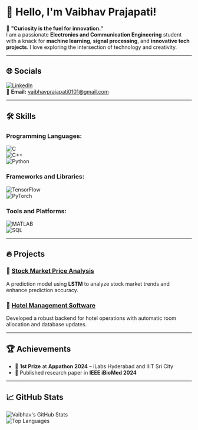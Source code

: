 # 👋 Hello, I'm Vaibhav Prajapati!

🌟 **"Curiosity is the fuel for innovation."**  
I am a passionate **Electronics and Communication Engineering** student with a knack for **machine learning**, **signal processing**, and **innovative tech projects**. I love exploring the intersection of technology and creativity.

---

## 🌐 Socials  
[![LinkedIn](https://img.shields.io/badge/LinkedIn-%230077B5.svg?style=flat-square&logo=linkedin&logoColor=white)](https://www.linkedin.com/in/vaibhavdlights/)  
📧 **Email:** [vaibhavprajapati0101@gmail.com](mailto:vaibhavprajapati0101@gmail.com)  

---

## 🛠️ Skills  
### Programming Languages:  
![C](https://img.shields.io/badge/C-%2300599C.svg?style=flat-square&logo=c&logoColor=white)  
![C++](https://img.shields.io/badge/C++-%2300599C.svg?style=flat-square&logo=cplusplus&logoColor=white)  
![Python](https://img.shields.io/badge/Python-%233776AB.svg?style=flat-square&logo=python&logoColor=white)  

### Frameworks and Libraries:  
![TensorFlow](https://img.shields.io/badge/TensorFlow-%23FF6F00.svg?style=flat-square&logo=tensorflow&logoColor=white)  
![PyTorch](https://img.shields.io/badge/PyTorch-%23EE4C2C.svg?style=flat-square&logo=pytorch&logoColor=white)  

### Tools and Platforms:  
![MATLAB](https://img.shields.io/badge/MATLAB-%23FF4523.svg?style=flat-square&logo=mathworks&logoColor=white)  
![SQL](https://img.shields.io/badge/SQL-%2300f.svg?style=flat-square&logo=postgresql&logoColor=white)  

---

## 🔥 Projects  
### 🌟 **[Stock Market Price Analysis](https://github.com/VaibhavdLights/Stock-Market-Analysis)**  
A prediction model using **LSTM** to analyze stock market trends and enhance prediction accuracy.  

### 🌟 **[Hotel Management Software](https://github.com/VaibhavdLights/OOP_Project)**  
Developed a robust backend for hotel operations with automatic room allocation and database updates.  

---

## 🏆 Achievements  
- 🥇 **1st Prize** at **Appathon 2024** – iLabs Hyderabad and IIIT Sri City  
- 📝 Published research paper in **IEEE iBioMed 2024**  

---

## 📈 GitHub Stats  
![Vaibhav's GitHub Stats](https://github-readme-stats.vercel.app/api?username=VaibhavdLights&show_icons=true&theme=radical)  
![Top Languages](https://github-readme-stats.vercel.app/api/top-langs/?username=VaibhavdLights&layout=compact&theme=radical)
